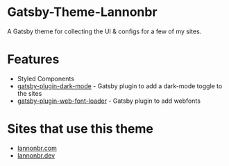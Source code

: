 # Gatsby-Theme-Lannonbr

A Gatsby theme for collecting the UI & configs for a few of my sites.

# Features

- Styled Components
- [gatsby-plugin-dark-mode](https://github.com/insin/gatsby-plugin-dark-mode) - Gatsby plugin to add a dark-mode toggle to the sites
- [gatsby-plugin-web-font-loader](https://github.com/escaladesports/gatsby-plugin-web-font-loader) - Gatsby plugin to add webfonts

# Sites that use this theme

- [lannonbr.com](https://lannonbr.com)
- [lannonbr.dev](https://lannonbr.dev)

